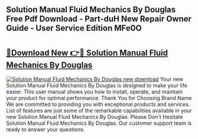 ## Solution Manual Fluid Mechanics By Douglas Free Pdf Download - Part-duH New Repair Owner Guide - User Service Edition MFe0O

# <h2><a href="http://bc63506.oget.top/?id=Solution+Manual+Fluid+Mechanics+By+Douglas">🔗Download New 👉🔴 Solution Manual Fluid Mechanics By Douglas</a></h2>

[![Solution Manual Fluid Mechanics By Douglas new download](https://i.imgur.com/5g1atiW.png)](http://bc63506.oget.top/?id=Solution+Manual+Fluid+Mechanics+By+Douglas)
Your new Solution Manual Fluid Mechanics By Douglas is designed to make your life easier. This user manual shows you how to install, operate, and maintain your product for optimal performance. Thank You for Choosing Brand Name We are committed to providing you with exceptional products and services. List of features are just some of the remarkable capabilities available in your new Solution Manual Fluid Mechanics By Douglas. Please Don't Hesitate Solution Manual Fluid Mechanics By Douglas. Our customer support team is ready to answer your questions.
